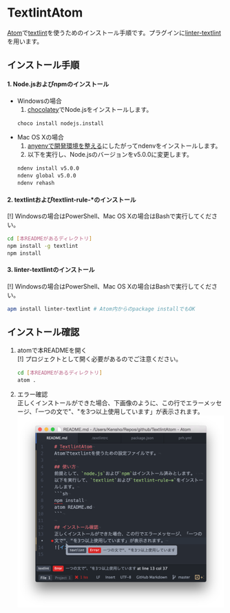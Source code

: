 # TextlintAtom
[Atom](https://atom.io/)で[textlint](https://github.com/textlint/textlint)を使うためのインストール手順です。プラグインに[linter-textlint](https://github.com/1000ch/linter-textlint)を用います。

## インストール手順
#### 1. Node.jsおよびnpmのインストール
* Windowsの場合
    1. [chocolatey](https://chocolatey.org/)でNode.jsをインストールします。
    ```sh
    choco install nodejs.install
    ```
* Mac OS Xの場合  
    1.  [anyenvで開発環境を整える](http://qiita.com/luckypool/items/f1e756e9d3e9786ad9ea)にしたがってndenvをインストールします。
    2. 以下を実行し、Node.jsのバージョンをv5.0.0に変更します。
    ```sh
    ndenv install v5.0.0
    ndenv global v5.0.0
    ndenv rehash
    ```

#### 2. textlintおよびtextlint-rule-*のインストール  
[!] Windowsの場合はPowerShell、Mac OS Xの場合はBashで実行してください。
```sh
cd [本READMEがあるディレクトリ]
npm install -g textlint
npm install
```

#### 3. linter-textlintのインストール  
[!] Windowsの場合はPowerShell、Mac OS Xの場合はBashで実行してください。
```sh
apm install linter-textlint # Atom内からのpackage installでもOK
```

## インストール確認
1. atomで本READMEを開く  
[!] プロジェクトとして開く必要があるのでご注意ください。

    ```sh
    cd [本READMEがあるディレクトリ]
    atom .
    ```
2. エラー確認  
正しくインストールができた場合、下画像のように、この行でエラーメッセージ、「一つの文で"、"を3つ以上使用しています」が表示されます。
![インストール確認](./img/check_install.png)
